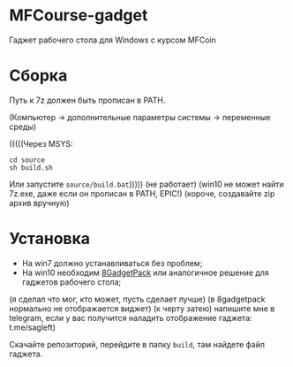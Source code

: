 # MFCourse-gadget
Гаджет рабочего стола для Windows с курсом MFCoin

# Сборка

Путь к 7z должен быть прописан в PATH.

(Компьютер -> дополнительные параметры системы -> переменные среды)

(((((Через MSYS:
```
cd source
sh build.sh
```
Или запустите ```source/build.bat```)))))
(не работает)
(win10 не может найти 7z.exe, даже если он прописан в PATH, EPIC!)
(короче, создавайте zip архив вручную)

# Установка
* На win7 должно устанавливаться без проблем;
* На win10 необходим [8GadgetPack](http://8gadgetpack.net/) или аналогичное решение для гаджетов рабочего стола;

(я сделал что мог, кто может, пусть сделает лучше)
(в 8gadgetpack нормально не отображается виджет)
(к черту затею) напишите мне в telegram, если у вас получится наладить отображение гаджета:
t.me/sagleft)

Скачайте репозиторий, перейдите в папку ```build```, там найдете файл гаджета.

